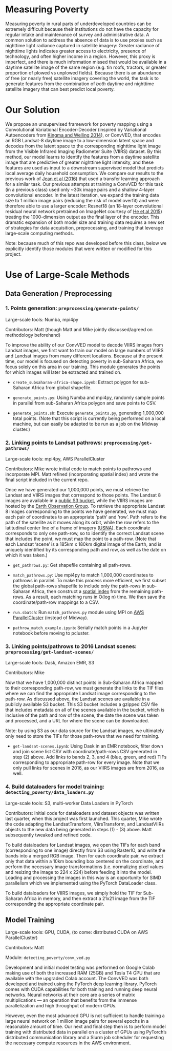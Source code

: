 # Measuring Poverty 

  

Measuring poverty in rural parts of underdeveloped countries can be extremely difficult because their institutions do not have the capacity for regular intake and maintenance of survey and administrative data. A common solution to address the absence of data is to use proxies such as nighttime light radiance captured in satellite imagery: Greater radiance of nighttime lights indicates greater access to electricity, presence of technology, and often higher income in a region. However, this proxy is imperfect, and there is much information missed that would be available in a daytime satellite image of the same region (e.g. tin roofs, tractors, or greater proportion of plowed vs unplowed fields). Because there is an abundance of free (or nearly free) satellite imagery covering the world, the task is to generate features from the combination of _both_ daytime and nighttime satellite imagery that can best predict local poverty.

  

# Our Solution

  

We propose an unsupervised framework for poverty mapping using a Convolutional Variational Encoder-Decoder (inspired by Variational Autoencoders from [Kingma and Welling 2014]([https://arxiv.org/abs/1312.6114](https://arxiv.org/abs/1312.6114))), or ConvVED, that encodes an RGB Landsat-8 daytime image to a low-dimension latent space and decodes from the latent space to the corresponding nighttime light image from the Visible Infrared Imaging Radiometer Suite (VIIRS) dataset. By this method, our model learns to identify the features from a daytime satellite image that are predictive of greater nighttime light intensity, and these features are used as input to a downstream supervised model that predicts local average daily household consumption. We compare our results to the previous work of [Jean et al (2016)]([https://science.sciencemag.org/content/353/6301/790](https://science.sciencemag.org/content/353/6301/790)) that used a transfer learning approach for a similar task. Our previous attempts at training a ConvVED for this task (in a previous class) used only ~30k image pairs and a shallow 4-layer convolutional encoder. In the latest iteration, we expand the training data size to 1 million image pairs (reducing the risk of model overfit) and were therefore able to use a larger encoder: Resnet18 (an 18-layer convolutional residual neural network pretrained on ImageNet courtesy of [He et al 2015](https://arxiv.org/pdf/1512.03385.pdf)) treating the 1000-dimension output as the final layer of the encoder. This dramatic expansion of both model size and training data requires a new set of strategies for data acquisition, preprocessing, and training that leverage large-scale computing methods.

  

Note: because much of this repo was developed before this class, below we explicitly identify those modules that were written or modified for this project.

  
  

# Use of Large-Scale Methods

  

## Data Generation / Preprocessing

  

### 1.  Points generation: `preprocessing/generate-points/`
    

Large-scale tools: Numba, mpi4py

Contributors: Matt (though Matt and Mike jointly discussed/agreed on methodology beforehand)

  

To improve the ability of our ConvVED model to decode VIIRS images from Landsat images, we first want to train our model on large numbers of VIIRS and Landsat images from many different locations. Because at the present time, our model is focused on detecting poverty in sub-Saharan Africa, we focus solely on this area in our training. This module generates the points for which images will later be extracted and trained on.

  

-   `create_subsaharan-africa-shape.ipynb`: Extract polygon for sub-Saharan Africa from global shapefile.
    
-   `generate_points.py`: Using Numba and mpi4py, randomly sample points in parallel from sub-Saharan Africa polygon and save points to CSV.
    
-   `generate_points.sh`: Execute `generate_points.py`, generating 1,000,000 total points. (Note that this script is currently being performed on a local machine, but can easily be adapted to be run as a job on the Midway cluster.)
    

  

### 2. Linking points to Landsat pathrows: `preprocessing/get-pathrows/`
    

Large-scale tools: mpi4py, AWS ParallelCluster

Contributors: Mike wrote initial code to match points to pathrows and incorporate MPI. Matt refined (incorporating spatial index) and wrote the final script included in the current repo.

  

Once we have generated our 1,000,000 points, we must retrieve the Landsat and VIIRS images that correspond to those points. The Landsat 8 images are available in a [public S3 bucket](https://registry.opendata.aws/landsat-8/), while the VIIRS images are hosted by the [Earth Observation Group](https://eogdata.mines.edu/nighttime_light/). To retrieve the appropriate Landsat 8 images corresponding to the points we have generated, we must map each pair of coordinates to an appropriate ‘path’ and ‘row’. Path refers to the path of the satellite as it moves along its orbit, while the row refers to the latitudinal center line of a frame of imagery ([USNA](https://www.usna.edu/Users/oceano/pguth/md_help/html/landsat_path_row.html)). Each coordinate corresponds to only one path-row, so to identify the correct Landsat scene that includes the point, we must map the point to a path-row. (Note that each Landsat ‘scene’ is a 185km x 180km digital image of the Earth, and is uniquely identified by its corresponding path and row, as well as the date on which it was taken.)

  

-   `get_pathrows.py`: Get shapefile containing all path-rows.
    
-   `match_pathrows.py`: Use mpi4py to match 1,000,000 coordinates to pathrows in parallel. To make this process more efficient, we first subset the global path-rows shapefile to include only the path-rows in sub-Saharan Africa, then construct a [spatial index](https://geopandas.org/docs/reference/sindex.html) from the remaining path-rows. As a result, each matching runs in O(log n) time. We then save the coordinate/path-row mappings to a CSV.
    
-   `run.sbatch`: Run `match_pathrows.py` module using MPI on [AWS ParallelCluster](https://docs.aws.amazon.com/parallelcluster/latest/ug/pcluster.html) (instead of Midway).
    
-   `pathrow_match_example.ipynb`: Serially match points in a Jupyter notebook before moving to pcluster.
    

  

### 3. Linking points/pathrows to 2016 Landsat scenes: `preprocessing/get-landsat-scenes/`
    

Large-scale tools: Dask, Amazon EMR, S3
    
Contributors: Mike
    

  

Now that we have 1,000,000 distinct points in Sub-Saharan Africa mapped to their  corresponding path-row, we must generate the links to the TIF files where we can find the appropriate Landsat image corresponding to the path-row. As discussed above, the Landsat scenes are available in a publicly available S3 bucket. This S3 bucket includes a gzipped CSV file that includes metadata on all of the scenes available in the bucket, which is inclusive of the path and row of the scene, the date the scene was taken and processed, and a URL for where the scene can be downloaded.

  

Note: by using S3 as our data source for the Landsat images, we ultimately only need to store the TIFs for those path-rows that we need for training.

  

-   `get-landsat-scenes.ipynb`: Using Dask in an EMR notebook, filter down and join scene list CSV with coordinate/path-rows CSV generated in step (2) above. Add links to bands 2, 3, and 4 (blue, green, and red) TIFs corresponding to appropriate path-row for every image. Note that we only pull links for scenes in 2016, as our VIIRS images are from 2016, as well.
    

  

### 4. Build dataloaders for model training: `detecting_poverty/data_loaders.py`
    

Large-scale tools: S3, multi-worker Data Loaders in PyTorch
    
Contributors: Initial code for dataloaders and dataset objects was written last quarter, when this project was first launched. This quarter, Mike wrote the code adapting the LandsatTransform, ViirsTransform, and LandsatVIIRs objects to the new data being generated in steps (1) - (3) above. Matt subsequently tweaked and refined code.
    

  

To build dataloaders for Landsat images, we open the TIFs for each band (corresponding to one image) directly from S3 using RasterIO, and write the bands into a merged RGB image. Then for each coordinate pair, we extract only that data within a 10km bounding box centered on the coordinate, and perform the necessary image transformations (i.e. normalizing pixel values and resizing the image to 224 x 224) before feeding it into the model. Loading and processing the images in this way is an opportunity for SIMD parallelism which we implemented using the PyTorch DataLoader class.

  

To build dataloaders for VIIRS images, we simply hold the TIF for Sub-Saharan Africa in memory, and then extract a 21x21 image from the TIF corresponding the appropriate coordinate pair.

  
  

## Model Training

Large-scale tools: GPU, CUDA, (to come: distributed CUDA on AWS ParallelCluster)

Contributors: Matt

Module: `detecting_poverty/conv_ved.py`


  

Development and initial model testing was performed on Google Colab making use of both the increased RAM (25GB) and Tesla T4 GPU that are available with the upgraded Colab account. The ConvVED was both developed and trained using the PyTorch deep learning library. PyTorch comes with CUDA capabilities for both training and running deep neural networks. Neural networks at their core are a series of matrix multiplications — an operation that benefits from the immense parallelization and high throughput of modern GPUs.

  

However, even the most advanced GPU is not sufficient to handle training a large neural network on 1 million image pairs for several epochs in a reasonable amount of time. Our next and final step then is to perform model training with distributed data in parallel on a cluster of GPUs using PyTorch’s distributed communication library and a Slurm job scheduler for requesting the necessary compute resources in the AWS environment.

